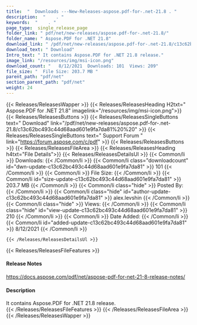 ```yaml
---
title:  "  Downloads ---New-Releases-aspose.pdf-for-.net-21.8 . " 
description:  "    . " 
keywords:  "    . " 
page_type:  single_release_page
folder_link: " pdf/net/new-releases/aspose.pdf-for-.net-21.8/"
folder_name: " Aspose.PDF for .NET 21.8"
download_link: " /pdf/net/new-releases/aspose.pdf-for-.net-21.8/c13c62bc493c44d68aad601e9fa7da81"
download_text: " Download"
Intro_text: " It contains Aspose.PDF for .NET 21.8 release."
image_link: "/resources/img/msi-icon.png"
download_count: "   8/12/2021  Downloads: 101  Views: 209"
file_size: "  File Size: 203.7 MB "
parent_path: "pdf/net"
section_parent_path: "pdf/net"
weight: 24 
---
```


{{< Releases/ReleasesWapper >}}
  {{< Releases/ReleasesHeading H2txt=" Aspose.PDF for .NET 21.8" imagelink="/resources/img/msi-icon.png">}}
  {{< Releases/ReleasesButtons >}}
    {{< Releases/ReleasesSingleButtons text=" Download" link="/pdf/net/new-releases/aspose.pdf-for-.net-21.8/c13c62bc493c44d68aad601e9fa7da81%20%20" >}}
    {{< Releases/ReleasesSingleButtons text=" Support Forum " link="https://forum.aspose.com/c/pdf" >}}
  {{< Releases/ReleasesButtons >}}
  {{< Releases/ReleasesFileArea >}}
    {{< Releases/ReleasesHeading h4txt="File Details">}}
    {{< Releases/ReleasesDetailsUl >}}
            {{< Common/li  >}} Downloads: {{< /Common/li >}} 
      {{< Common/li class="downloadcount" id="dwn-update-c13c62bc493c44d68aad601e9fa7da81" >}} 101 {{< /Common/li >}} 
      {{< Common/li  >}} File Size: {{< /Common/li >}} 
      {{< Common/li id="size-update-c13c62bc493c44d68aad601e9fa7da81" >}} 203.7 MB {{< /Common/li >}} 
      {{< Common/li  class="hide" >}} Posted By: {{< /Common/li >}} 
      {{< Common/li class="hide" id="author-update-c13c62bc493c44d68aad601e9fa7da81" >}} alex.levshin {{< /Common/li >}} 
      {{< Common/li class="hide"  >}} Views: {{< /Common/li >}} 
      {{< Common/li class="hide" id="view-update-c13c62bc493c44d68aad601e9fa7da81" >}} 210 {{< /Common/li >}} 
      {{< Common/li  >}} Date Added: {{< /Common/li >}} 
      {{< Common/li id="added-update-c13c62bc493c44d68aad601e9fa7da81" >}} 8/12/2021 {{< /Common/li >}} 

    {{< /Releases/ReleasesDetailsUl >}}

  {{< Releases/ReleasesFileFeatures >}}
      <h4>Release Notes</h4><div><a href="https://docs.aspose.com/pdf/net/aspose-pdf-for-net-21-8-release-notes/">https://docs.aspose.com/pdf/net/aspose-pdf-for-net-21-8-release-notes/</a></div><h4>Description</h4><div class="HTMLDescription">It contains Aspose.PDF for .NET 21.8 release.</div>
  {{< /Releases/ReleasesFileFeatures >}}
 {{< /Releases/ReleasesFileArea >}}
{{< /Releases/ReleasesWapper >}}



